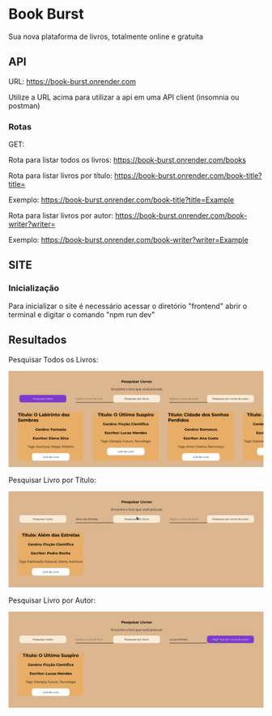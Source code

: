 # Book Burst

Sua nova plataforma de livros, totalmente online e gratuita

## API

URL: https://book-burst.onrender.com

Utilize a URL acima para utilizar a api em uma API client (insomnia ou postman)

### Rotas
 
GET:

Rota para listar todos os livros: https://book-burst.onrender.com/books

Rota para listar livros por título: https://book-burst.onrender.com/book-title?title=

Exemplo: https://book-burst.onrender.com/book-title?title=Example

Rota para listar livros por autor: https://book-burst.onrender.com/book-writer?writer=

Exemplo: https://book-burst.onrender.com/book-writer?writer=Example

## SITE

### Inicialização

Para inicializar o site é necessário acessar o diretório "frontend" abrir o terminal e digitar o comando "npm run dev"

## Resultados

Pesquisar Todos os Livros:

<img src="./frontend/src/assets/image_get_all.png">

Pesquisar Livro por Título:

<img src="./frontend/src/assets/image_get_by_title.png">

Pesquisar Livro por Autor:

<img src="./frontend/src/assets/image_get_by_writer.png">